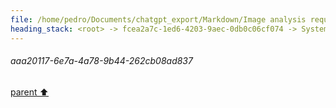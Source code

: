 ```yaml
---
file: /home/pedro/Documents/chatgpt_export/Markdown/Image analysis requested and uploaded..md
heading_stack: <root> -> fcea2a7c-1ed6-4203-9aec-0db0c06cf074 -> System -> 4e5c3a3c-5b37-4c5c-9de4-f286602fd756 -> System -> aaa20117-6e7a-4a78-9b44-262cb08ad837
---
```

###### aaa20117-6e7a-4a78-9b44-262cb08ad837
[parent ⬆️](#4e5c3a3c-5b37-4c5c-9de4-f286602fd756)
